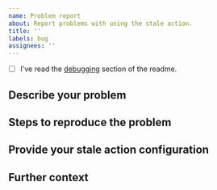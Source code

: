 ```yaml
---
name: Problem report
about: Report problems with using the stale action.
title: ''
labels: bug
assignees: ''
---
```


- [ ] I've read the [debugging](https://github.com/actions/stale#debugging) section of the readme.

## Describe your problem

## Steps to reproduce the problem

## Provide your stale action configuration

## Further context

<!-- If helpful please provide screenshots, logs, links to other related issues. -->
